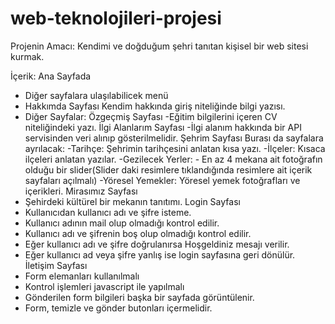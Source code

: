 # web-teknolojileri-projesi
Projenin Amacı:
Kendimi ve doğduğum şehri tanıtan kişisel bir web sitesi kurmak.

İçerik:
Ana Sayfada
- Diğer sayfalara ulaşılabilicek menü
- Hakkımda Sayfası
Kendim hakkında giriş niteliğinde bilgi yazısı.
- Diğer Sayfalar:
Özgeçmiş Sayfası
-Eğitim bilgilerini içeren CV niteliğindeki yazı.
İlgi Alanlarım Sayfası
-İlgi alanım hakkında bir API servisinden veri alınıp gösterilmelidir.
Şehrim Sayfası
Burası da sayfalara ayrılacak:
-Tarihçe: Şehrimin tarihçesini anlatan kısa yazı.
-İlçeler: Kısaca ilçeleri anlatan yazılar.
-Gezilecek Yerler: - En az 4 mekana ait fotoğrafın olduğu bir slider(Slider daki resimlere tıklandığında resimlere ait içerik sayfaları açılmalı)
-Yöresel Yemekler: Yöresel yemek fotoğrafları ve içerikleri.
Mirasımız Sayfası
- Şehirdeki kültürel bir mekanın tanıtımı.
Login Sayfası
- Kullanıcıdan kullanıcı adı ve şifre isteme.
- Kullanıcı adının mail olup olmadığı kontrol edilir.
- Kullanıcı adı ve şifrenin boş olup olmadığı kontrol edilir.
- Eğer kullanıcı adı ve şifre doğrulanırsa Hoşgeldiniz mesajı verilir.
- Eğer kullanıcı ad veya şifre yanlış ise login sayfasına geri dönülür.
İletişim Sayfası
- Form elemanları kullanılmalı
- Kontrol işlemleri javascript ile yapılmalı
- Gönderilen form bilgileri başka bir sayfada görüntülenir.
- Form, temizle ve gönder butonları içermelidir.
